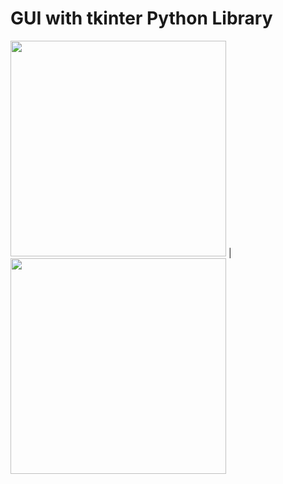 # GUI with tkinter Python Library 

 <img src="https://github.com/adelplasters/gui/blob/main/photo.png" width="345"> |  <img src="https://github.com/adelplasters/gui/blob/main/photo1.png" width="345">
